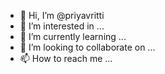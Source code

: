 - 👋 Hi, I’m @priyavritti
- 👀 I’m interested in ...
- 🌱 I’m currently learning ...
- 💞️ I’m looking to collaborate on ...
- 📫 How to reach me ...

<!---
priyavritti/priyavritti is a ✨ special ✨ repository because its `README.md` (this file) appears on your GitHub profile.
You can click the Preview link to take a look at your changes.
--->
